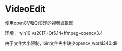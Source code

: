 # VideoEdit
使用openCV和Qt实现的视频编辑器

环境：
win10
vs2017+Qt5.14+ffmpeg+opencv3.4

由于文件大小限制，bin文件夹中缺少opencv_world340.dll
